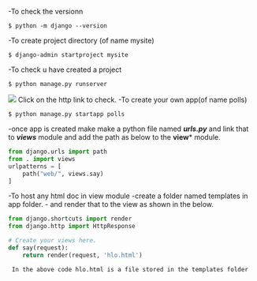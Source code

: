 -To check the versionn
```
$ python -m django --version  
```
-To create project directory (of name mysite)
```
$ django-admin startproject mysite
```
-To check u have created a project
```
$ python manage.py runserver
```
![](https://i.imgur.com/O21o5LF.png)
                             Click on the http link to check.
-To create your own app(of name polls)
```
$ python manage.py startapp polls
```
-once app is created make make a python file named ***urls.py*** and link that to ***views*** module     and add the path as below to the **view*** module.
```python
from django.urls import path
from . import views
urlpatterns = [
    path("web/", views.say)
]
```
-To host any html doc in view module
	-create a folder named templates in app folder.
	 - and render that to the view as shown in the below.
```python
from django.shortcuts import render
from django.http import HttpResponse

# Create your views here.
def say(request):
    return render(request, 'hlo.html')	 
```
     In the above code hlo.html is a file stored in the templates folder
